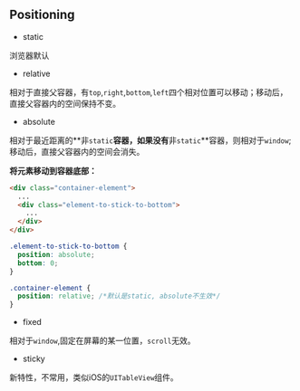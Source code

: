 ## Positioning

* static

浏览器默认

* relative

相对于直接父容器，有`top`,`right`,`bottom`,`left`四个相对位置可以移动；移动后，直接父容器内的空间保持不变。

* absolute

相对于最近距离的**非`static`**容器，如果没有**非`static`**容器，则相对于`window`;移动后，直接父容器内的空间会消失。

**将元素移动到容器底部：**

```html
<div class="container-element">
  ...
  <div class="element-to-stick-to-bottom">
    ...
  </div>
</div>
```

```css
.element-to-stick-to-bottom {
  position: absolute;
  bottom: 0;
}

.container-element {
  position: relative; /*默认是static, absolute不生效*/
}
```

* fixed

相对于`window`,固定在屏幕的某一位置，`scroll`无效。

* sticky

新特性，不常用，类似iOS的`UITableView`组件。